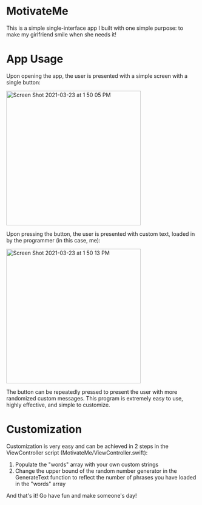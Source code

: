 # MotivateMe

This is a simple single-interface app I built with one simple purpose: to make my girlfriend smile when she needs it!

# App Usage

Upon opening the app, the user is presented with a simple screen with a single button: 

<img width="354" alt="Screen Shot 2021-03-23 at 1 50 05 PM" src="https://user-images.githubusercontent.com/42982968/112206458-f5a4fe00-8be3-11eb-9297-34f8f1fe49ef.png">

Upon pressing the button, the user is presented with custom text, loaded in by the programmer (in this case, me):

<img width="354" alt="Screen Shot 2021-03-23 at 1 50 13 PM" src="https://user-images.githubusercontent.com/42982968/112206554-11100900-8be4-11eb-9c40-fea8d9f7a926.png">

The button can be repeatedly pressed to present the user with more randomized custom messages. This program is extremely easy to use, highly effective, and simple to customize.

# Customization
Customization is very easy and can be achieved in 2 steps in the ViewController script (MotivateMe/ViewController.swift):
1. Populate the "words" array with your own custom strings
2. Change the upper bound of the random number generator in the GenerateText function to reflect the number of phrases you have loaded in the "words" array

And that's it! Go have fun and make someone's day!

